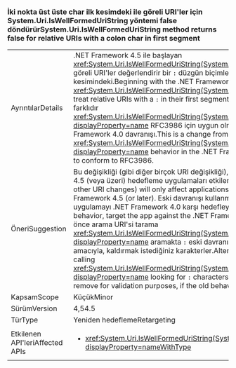 ### <a name="systemuriiswellformeduristring-method-returns-false-for-relative-uris-with-a-colon-char-in-first-segment"></a><span data-ttu-id="4cff0-101">İki nokta üst üste char ilk kesimdeki ile göreli URI'ler için System.Uri.IsWellFormedUriString yöntemi false döndürür</span><span class="sxs-lookup"><span data-stu-id="4cff0-101">System.Uri.IsWellFormedUriString method returns false for relative URIs with a colon char in first segment</span></span>

|   |   |
|---|---|
|<span data-ttu-id="4cff0-102">Ayrıntılar</span><span class="sxs-lookup"><span data-stu-id="4cff0-102">Details</span></span>|<span data-ttu-id="4cff0-103">.NET Framework 4.5 ile başlayan <xref:System.Uri.IsWellFormedUriString(System.String,System.UriKind)> ile göreli URI'ler değerlendirir bir <code>:</code> düzgün biçimlendirilmemiş gibi kendi ilk kesimindeki.</span><span class="sxs-lookup"><span data-stu-id="4cff0-103">Beginning with the .NET Framework 4.5, <xref:System.Uri.IsWellFormedUriString(System.String,System.UriKind)> will treat relative URIs with a <code>:</code> in their first segment as not well formed.</span></span> <span data-ttu-id="4cff0-104">Bu farklıdır <xref:System.Uri.IsWellFormedUriString(System.String,System.UriKind)?displayProperty=name> RFC3986 için uygun olması için yapılan .NET Framework 4.0 davranışı.</span><span class="sxs-lookup"><span data-stu-id="4cff0-104">This is a change from <xref:System.Uri.IsWellFormedUriString(System.String,System.UriKind)?displayProperty=name> behavior in the .NET Framework 4.0 that was made to conform to RFC3986.</span></span>|
|<span data-ttu-id="4cff0-105">Öneri</span><span class="sxs-lookup"><span data-stu-id="4cff0-105">Suggestion</span></span>|<span data-ttu-id="4cff0-106">Bu değişikliği (gibi diğer birçok URI değişikliği), yalnızca .NET Framework 4.5 (veya üzeri) hedefleme uygulamaları etkiler.</span><span class="sxs-lookup"><span data-stu-id="4cff0-106">This change (like many other URI changes) will only affect applications targeting the .NET Framework 4.5 (or later).</span></span> <span data-ttu-id="4cff0-107">Eski davranışı kullanmaya devam etmek için uygulamayı .NET Framework 4.0 karşı hedefleyin.</span><span class="sxs-lookup"><span data-stu-id="4cff0-107">To keep using the old behavior, target the app against the .NET Framework 4.0.</span></span> <span data-ttu-id="4cff0-108">Alternatif olarak, önce arama URI'si tarama <xref:System.Uri.IsWellFormedUriString(System.String,System.UriKind)?displayProperty=name> aramakta <code>:</code> eski davranışı arzu ise, doğrulama amacıyla, kaldırmak istediğiniz karakterler.</span><span class="sxs-lookup"><span data-stu-id="4cff0-108">Alternatively, scan URI's prior to calling <xref:System.Uri.IsWellFormedUriString(System.String,System.UriKind)?displayProperty=name> looking for <code>:</code> characters that you may want to remove for validation purposes, if the old behavior is desirable.</span></span>|
|<span data-ttu-id="4cff0-109">Kapsam</span><span class="sxs-lookup"><span data-stu-id="4cff0-109">Scope</span></span>|<span data-ttu-id="4cff0-110">Küçük</span><span class="sxs-lookup"><span data-stu-id="4cff0-110">Minor</span></span>|
|<span data-ttu-id="4cff0-111">Sürüm</span><span class="sxs-lookup"><span data-stu-id="4cff0-111">Version</span></span>|<span data-ttu-id="4cff0-112">4,5</span><span class="sxs-lookup"><span data-stu-id="4cff0-112">4.5</span></span>|
|<span data-ttu-id="4cff0-113">Tür</span><span class="sxs-lookup"><span data-stu-id="4cff0-113">Type</span></span>|<span data-ttu-id="4cff0-114">Yeniden hedefleme</span><span class="sxs-lookup"><span data-stu-id="4cff0-114">Retargeting</span></span>|
|<span data-ttu-id="4cff0-115">Etkilenen API'leri</span><span class="sxs-lookup"><span data-stu-id="4cff0-115">Affected APIs</span></span>|<ul><li><xref:System.Uri.IsWellFormedUriString(System.String,System.UriKind)?displayProperty=nameWithType></li></ul>|

